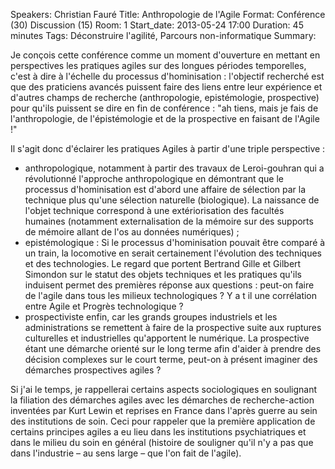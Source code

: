 Speakers: Christian Fauré
Title: Anthropologie de l'Agile
Format: Conférence (30) Discussion (15)
Room: 1
Start_date: 2013-05-24 17:00
Duration: 45 minutes
Tags: Déconstruire l'agilité, Parcours non-informatique
Summary:

Je conçois cette conférence comme un moment d'ouverture en mettant en perspectives les pratiques agiles sur des longues périodes temporelles, c'est à dire à l'échelle du processus d'hominisation : l'objectif recherché est que des praticiens avancés puissent faire des liens entre leur expérience et d'autres champs de recherche (anthropologie, epistémologie, prospective) pour qu'ils puissent se dire en fin de conférence : "ah tiens, mais je fais de l'anthropologie, de l'épistémologie et de la prospective en faisant de l'Agile !"

Il s'agit donc d'éclairer les pratiques Agiles à partir d'une triple perspective :

- anthropologique, notamment à partir des travaux de Leroi-gouhran qui a révolutionné l'approche anthropologique en démontrant que le processus d'hominisation est d'abord une affaire de sélection par la technique plus qu'une sélection naturelle (biologique).
  La naissance de l'objet technique correspond à une extériorisation des facultés humaines (notamment externalisation de la mémoire sur des supports de mémoire allant de l'os au données numériques) ; 
- epistémologique : Si le processus d'hominisation pouvait être comparé à un train, la locomotive en serait certainement l'évolution des techniques et des technologies.
  Le regard que portent Bertrand Gille et Gilbert Simondon sur le statut des objets techniques et les pratiques qu'ils induisent permet des premières réponse aux questions : peut-on faire de l'agile dans tous les milieux technologiques ?
  Y a t il une corrélation entre Agile et Progrès technologique ?
- prospectiviste enfin, car les grands groupes industriels et les administrations se remettent à faire de la prospective suite aux ruptures culturelles et industrielles qu'apportent le numérique.
  La prospective étant une démarche orienté sur le long terme afin d'aider à prendre des décision complexes sur le court terme, peut-on à présent imaginer des démarches prospectives agiles ?

Si j'ai le temps, je rappellerai certains aspects sociologiques en soulignant la filiation des démarches agiles avec les démarches de recherche-action inventées par Kurt Lewin et reprises en France dans l'après guerre au sein des institutions de soin.
Ceci pour rappeler que la première application de certains principes agiles a eu lieu dans les institutions psychiatriques et dans le milieu du soin en général (histoire de souligner qu'il n'y a pas que dans l'industrie – au sens large – que l'on fait de l'agile).
